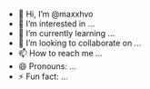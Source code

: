 - 👋 Hi, I’m @maxxhvo
- 👀 I’m interested in ...
- 🌱 I’m currently learning ...
- 💞️ I’m looking to collaborate on ...
- 📫 How to reach me ...
- 😄 Pronouns: ...
- ⚡ Fun fact: ...

<!---
maxxhvo/maxxhvo is a ✨ special ✨ repository because its `README.md` (this file) appears on your GitHub profile.
You can click the Preview link to take a look at your changes.
--->
